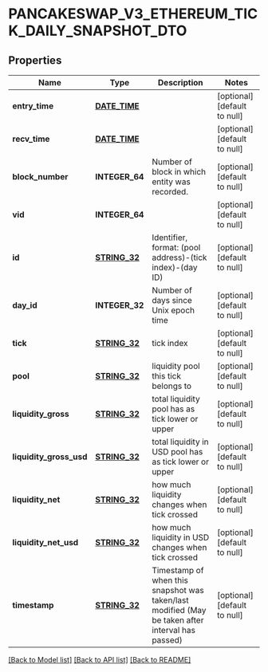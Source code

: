 # PANCAKESWAP_V3_ETHEREUM_TICK_DAILY_SNAPSHOT_DTO

## Properties
Name | Type | Description | Notes
------------ | ------------- | ------------- | -------------
**entry_time** | [**DATE_TIME**](DATE_TIME.md) |  | [optional] [default to null]
**recv_time** | [**DATE_TIME**](DATE_TIME.md) |  | [optional] [default to null]
**block_number** | **INTEGER_64** | Number of block in which entity was recorded. | [optional] [default to null]
**vid** | **INTEGER_64** |  | [optional] [default to null]
**id** | [**STRING_32**](STRING_32.md) | Identifier, format: (pool address)-(tick index)-(day ID) | [optional] [default to null]
**day_id** | **INTEGER_32** | Number of days since Unix epoch time | [optional] [default to null]
**tick** | [**STRING_32**](STRING_32.md) | tick index | [optional] [default to null]
**pool** | [**STRING_32**](STRING_32.md) | liquidity pool this tick belongs to | [optional] [default to null]
**liquidity_gross** | [**STRING_32**](STRING_32.md) | total liquidity pool has as tick lower or upper | [optional] [default to null]
**liquidity_gross_usd** | [**STRING_32**](STRING_32.md) | total liquidity in USD pool has as tick lower or upper | [optional] [default to null]
**liquidity_net** | [**STRING_32**](STRING_32.md) | how much liquidity changes when tick crossed | [optional] [default to null]
**liquidity_net_usd** | [**STRING_32**](STRING_32.md) | how much liquidity in USD changes when tick crossed | [optional] [default to null]
**timestamp** | [**STRING_32**](STRING_32.md) | Timestamp of when this snapshot was taken/last modified (May be taken after interval has passed) | [optional] [default to null]

[[Back to Model list]](../README.md#documentation-for-models) [[Back to API list]](../README.md#documentation-for-api-endpoints) [[Back to README]](../README.md)


